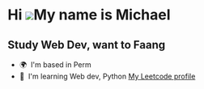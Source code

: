 Hi ![](https://user-images.githubusercontent.com/18350557/176309783-0785949b-9127-417c-8b55-ab5a4333674e.gif)My name is Michael
===============================================================================================================================

Study Web Dev, want to Faang
---------------------------------------

*   🌍  I'm based in Perm
*   🧠  I'm learning Web dev, Python
[My Leetcode profile](https://leetcode.com/u/amaglichc/)
